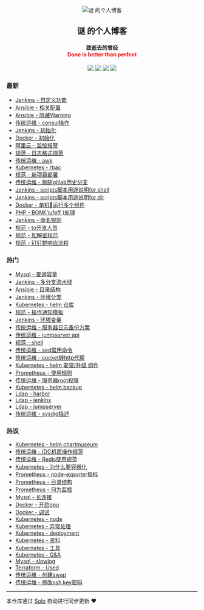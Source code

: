 <p align="center"><img alt="谜 的个人博客" src=""></p><h2 align="center">
谜 的个人博客
</h2>

<h4 align="center">致逝去的曾经</br><font color="red"> Done is better than perfect </font></h4>
<p align="center"><a title="谜 的个人博客" target="_blank" href="https://github.com/njqaaa/solo-blog"><img src="https://img.shields.io/github/last-commit/njqaaa/solo-blog.svg?style=flat-square&color=FF9900"></a>
<a title="GitHub repo size in bytes" target="_blank" href="https://github.com/njqaaa/solo-blog"><img src="https://img.shields.io/github/repo-size/njqaaa/solo-blog.svg?style=flat-square"></a>
<a title="Solo Version" target="_blank" href="https://github.com/b3log/solo/releases"><img src="https://img.shields.io/badge/solo-3.6.5-f1e05a.svg?style=flat-square&color=blueviolet"></a>
<a title="Hits" target="_blank" href="https://github.com/b3log/hits"><img src="https://hits.b3log.org/njqaaa/solo-blog.svg"></a></p>

### 最新

* [Jenkins - 自定义功能](http://www-njq.51vip.biz/articles/2019/10/29/1572335947879.html)
* [Ansible - 相关配置](http://www-njq.51vip.biz/articles/2019/10/29/1572334223617.html)
* [Ansible - 隐藏Warning](http://www-njq.51vip.biz/articles/2019/10/29/1572334048609.html)
* [传统运维 - consul操作](http://www-njq.51vip.biz/articles/2019/10/28/1572253717120.html)
* [Jenkins - 初始化](http://www-njq.51vip.biz/articles/2019/10/25/1572005122202.html)
* [Docker - 初始化](http://www-njq.51vip.biz/articles/2019/10/25/1572002318110.html)
* [阿里云 - 监控报警](http://www-njq.51vip.biz/articles/2019/10/25/1571993976779.html)
* [规范 - 日志格式规范](http://www-njq.51vip.biz/articles/2019/10/25/1571993048779.html)
* [传统运维 - awk](http://www-njq.51vip.biz/articles/2019/10/25/1571992379724.html)
* [Kubernetes - rbac](http://www-njq.51vip.biz/articles/2019/10/25/1571984476513.html)
* [规范 - 新项目部署](http://www-njq.51vip.biz/articles/2019/10/24/1571929920185.html)
* [传统运维 - 删除gitlab历史分支](http://www-njq.51vip.biz/articles/2019/10/24/1571903622675.html)
* [Jenkins - scripts脚本用途说明for shell](http://www-njq.51vip.biz/articles/2019/10/24/1571901180981.html)
* [Jenkins - scripts脚本用途说明for dir](http://www-njq.51vip.biz/articles/2019/10/24/1571900146063.html)
* [Docker - 单机运行多个组件](http://www-njq.51vip.biz/articles/2019/10/24/1571899109486.html)
* [PHP - BOM( \ufeff )处理 ](http://www-njq.51vip.biz/articles/2019/10/23/1571842974386.html)
* [Jenkins - 命名规则](http://www-njq.51vip.biz/articles/2019/10/23/1571817811388.html)
* [规范 - to开发人员](http://www-njq.51vip.biz/articles/2019/10/23/1571817536150.html)
* [规范 - 加解密规范](http://www-njq.51vip.biz/articles/2019/10/23/1571817475801.html)
* [规范 - 钉钉群响应流程](http://www-njq.51vip.biz/articles/2019/10/23/1571817372897.html)

### 热门

* [Mysql - 查询容量](http://www-njq.51vip.biz/articles/2019/10/21/1571648624293.html)
* [Jenkins - 多分支流水线](http://www-njq.51vip.biz/articles/2019/10/23/1571807456042.html)
* [Ansible - 目录结构](http://www-njq.51vip.biz/articles/2019/10/21/1571650454969.html)
* [Jenkins - 环境分类](http://www-njq.51vip.biz/articles/2019/10/23/1571810837264.html)
* [Kubernetes - helm 仓库](http://www-njq.51vip.biz/articles/2019/10/21/1571644454171.html)
* [规范 - 操作通知模板](http://www-njq.51vip.biz/articles/2019/10/22/1571722225906.html)
* [Jenkins - 环境变量](http://www-njq.51vip.biz/articles/2019/10/23/1571807280771.html)
* [传统运维 - 服务器日志备份方案](http://www-njq.51vip.biz/articles/2019/10/23/1571814241001.html)
* [传统运维 - jumpserver api](http://www-njq.51vip.biz/articles/2019/10/23/1571816602789.html)
* [规范 - shell](http://www-njq.51vip.biz/articles/2019/10/22/1571722353743.html)
* [传统运维 - sed常用命令](http://www-njq.51vip.biz/articles/2019/10/21/1571649103160.html)
* [传统运维 - socket转http代理](http://www-njq.51vip.biz/articles/2019/10/22/1571722759291.html)
* [Kubernetes - helm 安装/升级 组件](http://www-njq.51vip.biz/articles/2019/10/23/1571812684005.html)
* [Prometheus - 使用规则](http://www-njq.51vip.biz/articles/2019/10/22/1571731298273.html)
* [传统运维 - 服务器root权限](http://www-njq.51vip.biz/articles/2019/10/23/1571813539473.html)
* [Kubernetes - helm backup](http://www-njq.51vip.biz/articles/2019/10/23/1571812476296.html)
* [Ldap - harbor](http://www-njq.51vip.biz/articles/2019/10/22/1571721530968.html)
* [Ldap - jenkins](http://www-njq.51vip.biz/articles/2019/10/22/1571721449166.html)
* [Ldap - jumpserver](http://www-njq.51vip.biz/articles/2019/10/22/1571721374525.html)
* [传统运维 - sysdig描述](http://www-njq.51vip.biz/articles/2019/10/22/1571730148811.html)

### 热议

* [Kubernetes - helm chartmuseum](http://www-njq.51vip.biz/articles/2019/10/23/1571812641180.html)
* [传统运维 - IDC机房操作规范](http://www-njq.51vip.biz/articles/2019/10/23/1571817137705.html)
* [传统运维 - Redis使用规范](http://www-njq.51vip.biz/articles/2019/10/23/1571817251963.html)
* [Kubernetes - 为什么要容器化](http://www-njq.51vip.biz/articles/2019/10/22/1571730503925.html)
* [Prometheus - node-exporter指标](http://www-njq.51vip.biz/articles/2019/10/22/1571731425979.html)
* [Prometheus - 目录结构](http://www-njq.51vip.biz/articles/2019/10/22/1571731024256.html)
* [Prometheus - 何为监控](http://www-njq.51vip.biz/articles/2019/10/22/1571730978595.html)
* [Mysql - 长连接](http://www-njq.51vip.biz/articles/2019/10/22/1571730276632.html)
* [Docker - 开启gpu](http://www-njq.51vip.biz/articles/2019/10/21/1571644203097.html)
* [Docker - 调试](http://www-njq.51vip.biz/articles/2019/10/21/1571644308871.html)
* [Kubernetes - node](http://www-njq.51vip.biz/articles/2019/10/21/1571647978787.html)
* [Kubernetes - 异常处理](http://www-njq.51vip.biz/articles/2019/10/21/1571648346180.html)
* [Kubernetes - deployment](http://www-njq.51vip.biz/articles/2019/10/21/1571648375829.html)
* [Kubernetes - 资料](http://www-njq.51vip.biz/articles/2019/10/21/1571648463572.html)
* [Kubernetes - 工具](http://www-njq.51vip.biz/articles/2019/10/21/1571648494965.html)
* [Kubernetes - Q&A](http://www-njq.51vip.biz/articles/2019/10/21/1571648595895.html)
* [Mysql - slowlog](http://www-njq.51vip.biz/articles/2019/10/21/1571648653371.html)
* [Terraform - Used](http://www-njq.51vip.biz/articles/2019/10/21/1571648974851.html)
* [传统运维 - 创建swap](http://www-njq.51vip.biz/articles/2019/10/21/1571649022625.html)
* [传统运维 - 修改ssh key密码](http://www-njq.51vip.biz/articles/2019/10/21/1571649068844.html)

---

本仓库通过 [Solo](https://github.com/b3log/solo) 自动进行同步更新 ❤️ 